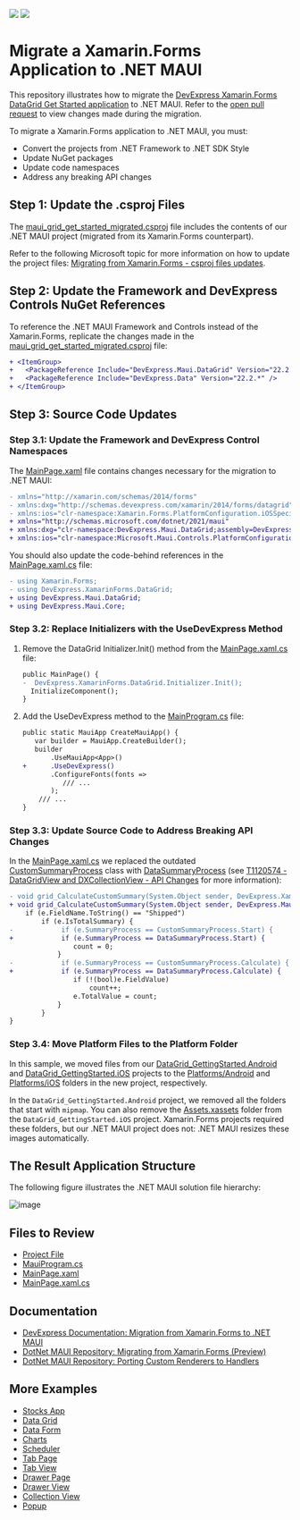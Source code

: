 <!-- default badges list -->
[![](https://img.shields.io/badge/Open_in_DevExpress_Support_Center-FF7200?style=flat-square&logo=DevExpress&logoColor=white)](https://supportcenter.devexpress.com/ticket/details/T1127033)
[![](https://img.shields.io/badge/📖_How_to_use_DevExpress_Examples-e9f6fc?style=flat-square)](https://docs.devexpress.com/GeneralInformation/403183)
<!-- default badges end -->
# Migrate a Xamarin.Forms Application to .NET MAUI

This repository illustrates how to migrate the [DevExpress Xamarin.Forms DataGrid Get Started application](https://github.com/DevExpress-Examples/xamarin-forms-data-grid-examples/tree/22.1.3%2B/CS/GettingStarted) to .NET MAUI. Refer to the [open pull request](https://github.com/DevExpress-Examples/maui-migrate-grid-control-from-xamarin-forms/pull/1/) to view changes made during the migration.

To migrate a Xamarin.Forms application to .NET MAUI, you must:

* Convert the projects from .NET Framework to .NET SDK Style
* Update NuGet packages
* Update code namespaces
* Address any breaking API changes

## Step 1: Update the .csproj Files

The [maui_grid_get_started_migrated.csproj](https://github.com/DevExpress-Examples/maui-migrate-grid-control-from-xamarin-forms/pull/1/files#diff-0c0026324b1c4e828e8afa24df6ccf414fd9f1c2d2ed7c39f276e8973f510217) file includes the contents of our .NET MAUI project (migrated from its Xamarin.Forms counterpart).

Refer to the following Microsoft topic for more information on how to update the project files: [Migrating from Xamarin.Forms - csproj files updates](https://github.com/dotnet/maui/wiki/Migrating-from-Xamarin.Forms-(Preview)#step-1--csproj-files-updates).

## Step 2: Update the Framework and DevExpress Controls NuGet References

To reference the .NET MAUI Framework and Controls instead of the Xamarin.Forms, replicate the changes made in the [maui_grid_get_started_migrated.csproj](https://github.com/DevExpress-Examples/maui-migrate-grid-control-from-xamarin-forms/pull/1/files#diff-0c0026324b1c4e828e8afa24df6ccf414fd9f1c2d2ed7c39f276e8973f510217R37) file:
```diff
+ <ItemGroup>
+   <PackageReference Include="DevExpress.Maui.DataGrid" Version="22.2.*" />
+   <PackageReference Include="DevExpress.Data" Version="22.2.*" />
+ </ItemGroup>
```

## Step 3: Source Code Updates

### Step 3.1: Update the Framework and DevExpress Control Namespaces

The [MainPage.xaml](
https://github.com/DevExpress-Examples/maui-migrate-grid-control-from-xamarin-forms/pull/1/files#diff-46feb52f587f3e1f6faaf4f23c928c93a67eccb05ddc2000db6303dc3f10ff62R2) file contains changes necessary for the migration to .NET MAUI:

  ```diff
  - xmlns="http://xamarin.com/schemas/2014/forms"
  - xmlns:dxg="http://schemas.devexpress.com/xamarin/2014/forms/datagrid"
  - xmlns:ios="clr-namespace:Xamarin.Forms.PlatformConfiguration.iOSSpecific;assembly=Xamarin.Forms.Core"
  + xmlns="http://schemas.microsoft.com/dotnet/2021/maui"
  + xmlns:dxg="clr-namespace:DevExpress.Maui.DataGrid;assembly=DevExpress.Maui.DataGrid"
  + xmlns:ios="clr-namespace:Microsoft.Maui.Controls.PlatformConfiguration.iOSSpecific;assembly=Microsoft.Maui.Controls"
  ```

You should also update the code-behind references in the [MainPage.xaml.cs](https://github.com/DevExpress-Examples/maui-migrate-grid-control-from-xamarin-forms/pull/1/files#diff-6eac6ac4461489f83db3a88bb5d9c2b916cddb8a933bd285d9704b555e5d4375R1) file:

  ```diff
  - using Xamarin.Forms;
  - using DevExpress.XamarinForms.DataGrid;
  + using DevExpress.Maui.DataGrid;
  + using DevExpress.Maui.Core;
  ```

### Step 3.2: Replace Initializers with the UseDevExpress Method

1. Remove the DataGrid Initializer.Init() method from the [MainPage.xaml.cs](https://github.com/DevExpress-Examples/maui-migrate-grid-control-from-xamarin-forms/pull/1/files#diff-6eac6ac4461489f83db3a88bb5d9c2b916cddb8a933bd285d9704b555e5d4375L9) file:
    ```diff
    public MainPage() {
    -  DevExpress.XamarinForms.DataGrid.Initializer.Init();
      InitializeComponent();
    }
    ```
1. Add the UseDevExpress method to the [MainProgram.cs](https://github.com/DevExpress-Examples/maui-migrate-grid-control-from-xamarin-forms/pull/1/files) file:
    ```diff
    public static MauiApp CreateMauiApp() {
       var builder = MauiApp.CreateBuilder();
       builder
           .UseMauiApp<App>()
    +      .UseDevExpress()
           .ConfigureFonts(fonts =>
              /// ...
           );
        /// ...
    }
    ```

### Step 3.3: Update Source Code to Address Breaking API Changes

In the [MainPage.xaml.cs](https://github.com/DevExpress-Examples/maui-migrate-grid-control-from-xamarin-forms/pull/1/files#diff-6eac6ac4461489f83db3a88bb5d9c2b916cddb8a933bd285d9704b555e5d4375L16) we replaced the outdated [CustomSummaryProcess](https://docs.devexpress.com/MobileControls/DevExpress.XamarinForms.DataGrid.CustomSummaryProcess) class with [DataSummaryProcess](http://docs.devexpress.com/MAUI/DevExpress.Maui.Core.DataSummaryProcess?v=22.2) (see [T1120574 - DataGridView and DXCollectionView - API Changes](https://supportcenter.devexpress.com/ticket/details/t1120574/datagridview-and-dxcollectionview-api-changes) for more information):

```diff
- void grid_CalculateCustomSummary(System.Object sender, DevExpress.XamarinForms.DataGrid.CustomSummaryEventArgs e) {
+ void grid_CalculateCustomSummary(System.Object sender, DevExpress.Maui.DataGrid.CustomSummaryEventArgs e) {
    if (e.FieldName.ToString() == "Shipped")
        if (e.IsTotalSummary) {
-            if (e.SummaryProcess == CustomSummaryProcess.Start) {
+            if (e.SummaryProcess == DataSummaryProcess.Start) {
                count = 0;
            }
-            if (e.SummaryProcess == CustomSummaryProcess.Calculate) {
+            if (e.SummaryProcess == DataSummaryProcess.Calculate) {
                if (!(bool)e.FieldValue)
                    count++;
                e.TotalValue = count;
            }
        }
}
```

### Step 3.4: Move Platform Files to the Platform Folder

In this sample, we moved files from our [DataGrid_GettingStarted.Android](https://github.com/DevExpress-Examples/maui-migrate-grid-control-from-xamarin-forms/pull/1/files#diff-9c065e2f5966c1245f991ee784b6c3a8d676f7a4e4dc86ad6a768471f70d7c7e) and [DataGrid_GettingStarted.iOS](https://github.com/DevExpress-Examples/maui-migrate-grid-control-from-xamarin-forms/pull/1/files#diff-d615ba770b91dcd91eaade572f528297c0edb57fda54751acb7f787b4843e3d6) projects to the [Platforms/Android](https://github.com/DevExpress-Examples/maui-migrate-grid-control-from-xamarin-forms/pull/1/files#diff-fa67dbba651771c09d6053ac3d21e72d3127ac09ee6cf5a95dcb5b343ef72cd4) and [Platforms/iOS](https://github.com/DevExpress-Examples/maui-migrate-grid-control-from-xamarin-forms/pull/1/files#diff-8c2596fb4226998e047eddd92d1b8948ceb590bc4a632a54fec5dccebad5faf3) folders in the new project, respectively. 

In the `DataGrid_GettingStarted.Android` project, we removed all the folders that start with `mipmap`. You can also remove the [Assets.xassets](DataGrid_GettingStarted.iOS/Assets.xcassets/AppIcon.appiconset/Contents.json) folder from the `DataGrid_GettingStarted.iOS` project. Xamarin.Forms projects required these folders, but our .NET MAUI project does not: .NET MAUI resizes these images automatically.


## The Result Application Structure 

The following figure illustrates the .NET MAUI solution file hierarchy:

![image](https://user-images.githubusercontent.com/12169834/201390885-ca3941db-e1db-4af0-959e-0cb3b5390d81.png)


## Files to Review

- [Project File](https://github.com/DevExpress-Examples/maui-migrate-grid-control-from-xamarin-forms/pull/1/files#diff-0c0026324b1c4e828e8afa24df6ccf414fd9f1c2d2ed7c39f276e8973f510217)
- [MauiProgram.cs](https://github.com/DevExpress-Examples/maui-migrate-grid-control-from-xamarin-forms/pull/1/files#diff-49ce2dc72608f01978cc1298de6967e0cc1584c1dbe9cceb7c853415bfc5d419)
- [MainPage.xaml](https://github.com/DevExpress-Examples/maui-migrate-grid-control-from-xamarin-forms/pull/1/files#diff-46feb52f587f3e1f6faaf4f23c928c93a67eccb05ddc2000db6303dc3f10ff62)
- [MainPage.xaml.cs](https://github.com/DevExpress-Examples/maui-migrate-grid-control-from-xamarin-forms/pull/1/files#diff-6eac6ac4461489f83db3a88bb5d9c2b916cddb8a933bd285d9704b555e5d4375)

## Documentation

- [DevExpress Documentation: Migration from Xamarin.Forms to .NET MAUI](https://docs.devexpress.com/MAUI/403988/)
- [DotNet MAUI Repository: Migrating from Xamarin.Forms (Preview)](https://github.com/dotnet/maui/wiki/Migrating-from-Xamarin.Forms-(Preview))
- [DotNet MAUI Repository: Porting Custom Renderers to Handlers](https://github.com/dotnet/maui/wiki/Porting-Custom-Renderers-to-Handlers)

## More Examples
* [Stocks App](https://github.com/DevExpress-Examples/maui-stocks-mini)
* [Data Grid](https://github.com/DevExpress-Examples/maui-data-grid-get-started)
* [Data Form](https://github.com/DevExpress-Examples/maui-data-form-get-started)
* [Charts](https://github.com/DevExpress-Examples/maui-charts)
* [Scheduler](https://github.com/DevExpress-Examples/maui-scheduler-get-started)
* [Tab Page](https://github.com/DevExpress-Examples/maui-tab-page-get-started)
* [Tab View](https://github.com/DevExpress-Examples/maui-tab-view-get-started)
* [Drawer Page](https://github.com/DevExpress-Examples/maui-drawer-page-get-started)
* [Drawer View](https://github.com/DevExpress-Examples/maui-drawer-view-get-started)
* [Collection View](https://github.com/DevExpress-Examples/maui-collection-view-get-started)
* [Popup](https://github.com/DevExpress-Examples/maui-popup-get-started)
